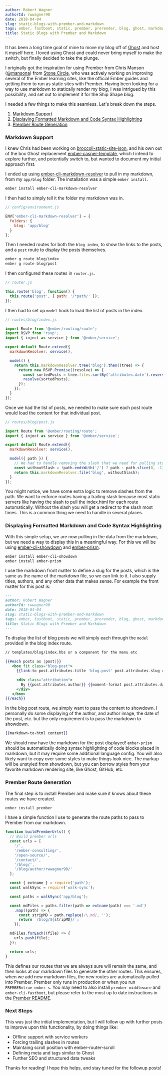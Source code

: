 ```yaml
---
author: Robert Wagner
authorId: rwwagner90
date: 2018-04-04
slug: static-blogs-with-prember-and-markdown
tags: ember, fastboot, static, prember, prerender, blog, ghost, markdown
title: Static Blogs with Prember and Markdown
---
```


It has been a long time goal of mine to move my blog off of [Ghost](https://ghost.org/) and host it myself here.
I loved using Ghost and could never bring myself to make the switch, but finally decided to take the plunge.

I originally got the inspiration for using Prember from Chris Manson ([@mansona](https://github.com/mansona)) from 
[Stone Circle](https://stonecircle.io/), who was actively working on improving several of the Ember learning sites,
like the official Ember guides and getting them to run as static sites with Prember. Having been looking for a way to
use markdown to statically render my blog, I was intrigued by this possibility, and set out to implement it for the
Ship Shape blog.

I needed a few things to make this seamless. Let's break down the steps.

1. [Markdown Support](#markdown-support)
1. [Displaying Formatted Markdown and Code Syntax Highlighting](#formatting)
1. [Prember Route Generation](#prember-route-generation)

<h3 id="markdown-support">Markdown Support</h3>

I knew Chris had been working on [broccoli-static-site-json](https://github.com/stonecircle/broccoli-static-site-json), and his
own out of the box Ghost replacement [ember-casper-template](https://github.com/stonecircle/ember-casper-template), which I intend
to explore further, and potentially switch to, but wanted to document my initial approach first.

I ended up using [ember-cli-markdown-resolver](https://github.com/willviles/ember-cli-markdown-resolver) to pull in my markdown,
from my `app/blog` folder. The installation was a simple `ember install`.

```bash
ember install ember-cli-markdown-resolver
```

I then had to simply tell it the folder my markdown was in.

```js
// config/environment.js

ENV['ember-cli-markdown-resolver'] = {
  folders: {
    blog: 'app/blog'
  }
};
```

Then I needed routes for both the `blog index`, to show the links to the posts, and a `post` route to display the posts
themselves.

```bash
ember g route blog/index
ember g route blog/post
```

I then configured these routes in `router.js`.

```js
// router.js

this.route('blog', function() {
  this.route('post', { path: '/*path/' });
});
```

I then had to set up `model` hook to load the list of posts in the index.

```js
// routes/blog/index.js

import Route from '@ember/routing/route';
import RSVP from 'rsvp';
import { inject as service } from '@ember/service';

export default Route.extend({
  markdownResolver: service(),

  model() {
    return this.markdownResolver.tree('blog').then((tree) => {
      return new RSVP.Promise((resolve) => {
        const sortedPosts = tree.files.sortBy('attributes.date').reverse();
        resolve(sortedPosts);
      });
    });
  }
});
```

Once we had the list of posts, we needed to make sure each post route would load the content for that
individual post.

```js
// routes/blog/post.js

import Route from '@ember/routing/route';
import { inject as service } from '@ember/service';

export default Route.extend({
  markdownResolver: service(),

  model({ path }) {
    // We had to handle removing the slash that we need for pulling static html from most servers
    const withoutSlash = !path.endsWith('/') ? path : path.slice(0, -1);
    return this.markdownResolver.file('blog', withoutSlash);
  }
});
```

You might notice, we have some extra logic to remove slashes from the path. We want to enforce routes having a trailing
slash because most static servers like having the slash to pull the index.html for each route automatically. Without the slash
you will get a redirect to the slash most times. This is a common thing we need to handle in several places.

<h3 id="formatting">Displaying Formatted Markdown and Code Syntax Highlighting</h3>

With this simple setup, we are now pulling in the data from the markdown, but we need a way to display this in a meaningful way.
For this we will be using [ember-cli-showdown](https://github.com/gcollazo/ember-cli-showdown) and 
[ember-prism](https://github.com/shipshapecode/ember-prism).

```bash
ember install ember-cli-showdown
ember install ember-prism
```

I use the markdown front matter to define a slug for the posts, which is the same as the name of the markdown file, so we can link to it.
I also supply titles, authors, and any other data that makes sense. For example the front matter for this post is:

```md
---
author: Robert Wagner
authorId: rwwagner90
date: 2018-04-04
slug: static-blogs-with-prember-and-markdown
tags: ember, fastboot, static, prember, prerender, blog, ghost, markdown
title: Static Blogs with Prember and Markdown
---
```

To display the list of blog posts we will simply each through the `model` provided in the blog index route.

```handlebars
// templates/blog/index.hbs or a component for the menu etc

{{#each posts as |post|}}
   <box fit class="blog-post">
     {{link-to post.attributes.title 'blog.post' post.attributes.slug class="title"}}

     <div class="attribution">
       By {{post.attributes.author}} {{moment-format post.attributes.date 'LL'}}
     </div>
   </box>
{{/each}}
```

In the blog post route, we simply want to pass the content to showdown. I personally do some displaying of the author, and author image,
the date of the post, etc. but the only requirement is to pass the markdown to showdown.

```handlebars
{{markdown-to-html content}}
```

We should now have the markdown for the post displayed! `ember-prism` should be automatically doing syntax highlighting of code blocks
placed in markdown, but it may require some additional language config. You will also likely want to copy over some styles to make things
look nice. The markup will be unstyled from showdown, but you can borrow styles from your favorite markdown rendering site, like Ghost,
GitHub, etc.

<h3 id="prember-route-generation">Prember Route Generation</h3>

The final step is to install Prember and make sure it knows about these routes we have created. 

```bash
ember install prember
```

I have a simple function I use to generate the route paths to pass to Prember from our markdown.

```js
function buildPremberUrls() {
  // Build prember urls
  const urls = [
    '/',
    '/ember-consulting/',
    '/open-source/',
    '/contact/',
    '/blog/',
    '/blog/author/rwwagner90/'
  ];

  const { extname } = require('path');
  const walkSync = require('walk-sync');

  const paths = walkSync('app/blog');

  const mdFiles = paths.filter(path => extname(path) === '.md')
    .map((path) => {
      const stripMD = path.replace(/\.md/, '');
      return `/blog/${stripMD}/`;
    });

  mdFiles.forEach((file) => {
    urls.push(file);
  });

  return urls;
}
```

This defines our routes that we are always sure will remain the same, and then looks at our markdown files to generate the other
routes. This ensures, when we add new markdown files, the new routes are automatically pulled into Prember. Prember only runs in 
production or when you run `PREMBER=true ember s`. You may need to also install `prember-middleware` and `ember-cli-fastboot`, but
please refer to the most up to date instructions in the [Prember README](https://github.com/ef4/prember).

### Next Steps

This was just the initial implementation, but I will follow up with further posts to improve upon this functionality, by doing
things like:

  - Offline support with service workers
  - Forcing trailing slashes in routes
  - Maintaing scroll position with ember-router-scroll
  - Defining meta and tags similar to Ghost
  - Further SEO and structured data tweaks
  
Thanks for reading! I hope this helps, and stay tuned for the followup posts!







